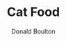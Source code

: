 ---
layout: productdetails
title: "Cat Food"
name: Buy Me Some Cat Food
description: Buy the kittys some cat food. My cats like Blue Wilderness but most of the food I use Is Meow Mix for the stray cats and other critters that show up at feeding time.
author: Donald Boulton
image: /build/cart/covers/blue-wilderness-320.jpg
garment_type:
price: '12.75'
sizes:
  - Small
  - Medium
  - Large
styles:
  - name: Blue
    color: '#0000FF'
    image:  /build/cart/covers/blue-wilderness-320.jpg
  - name: Meow Mix
    color: '#ffff00'
    image:  /build/cart/covers/blue-wilderness-320.jpg
id: catfood
folder: _products
loc: "/catfood"
sku: catfood
desc: Get the Cats some Food
private: false
github_editme_path: donaldboulton/DWB/blob/gh-pages/_products/catfood.md
---